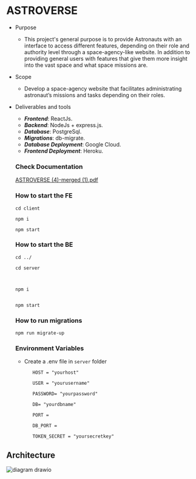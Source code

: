 # ASTROVERSE
 - Purpose
 
    - This project's general purpose is to provide Astronauts with an interface to  access  different features, depending on their role and authority level through a space-agency-like website. In addition to providing general users with features that give them more insight into the vast space and what space missions are.
- Scope
    - Develop a space-agency website that facilitates administrating astronaut’s missions and tasks depending on their roles.

- Deliverables and tools

    - ***Frontend***: ReactJs.
    - ***Backend***: NodeJs + express.js.
    - ***Database***: PostgreSql.
    - ***Migrations***: db-migrate.
    - ***Database Deployment***: Google Cloud.
    - ***Frontend Deployment***: Heroku.
    
    
    ### Check Documentation
    [ASTROVERSE (4)-merged (1).pdf](https://github.com/sarahishamsaied/nasa-project/files/9995899/ASTROVERSE.4.-merged.1.pdf)
    
    ### How to start the FE
    
      cd client

      npm i
      
      npm start

    ### How to start the BE

      cd ../

      cd server
      
     

      npm i
      
      
      npm start
      
     ### How to run migrations
     
     
      npm run migrate-up

      
     ### Environment Variables
     
     - Create a .env file in `server` folder
     
     
              HOST = "yourhost"

              USER = "yourusername"

              PASSWORD= "yourpassword"

              DB= "yourdbname"

              PORT = 

              DB_PORT = 

              TOKEN_SECRET = "yoursecretkey"

 ## Architecture
  ![diagram drawio](https://user-images.githubusercontent.com/71923204/210472229-0385dba0-4fd3-460c-bdca-719c5b7c2696.png)

